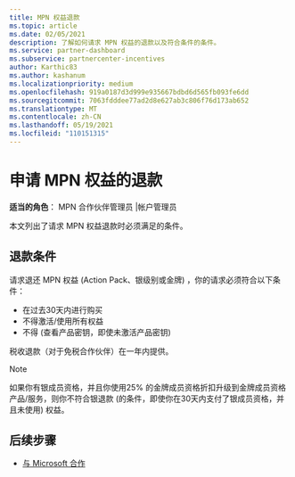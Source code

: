 ```yaml
---
title: MPN 权益退款
ms.topic: article
ms.date: 02/05/2021
description: 了解如何请求 MPN 权益的退款以及符合条件的条件。
ms.service: partner-dashboard
ms.subservice: partnercenter-incentives
author: Karthic83
ms.author: kashanum
ms.localizationpriority: medium
ms.openlocfilehash: 919a0187d3d999e935667bdbd6d565fb093fe6dd
ms.sourcegitcommit: 7063fdddee77ad2d8e627ab3c806f76d173ab652
ms.translationtype: MT
ms.contentlocale: zh-CN
ms.lasthandoff: 05/19/2021
ms.locfileid: "110151315"
---
```

# <a name="request-a-refund-for-an-mpn-benefit"></a>申请 MPN 权益的退款

**适当的角色**： MPN 合作伙伴管理员 |帐户管理员

本文列出了请求 MPN 权益退款时必须满足的条件。

## <a name="criteria-for-a-refund"></a>退款条件
请求退还 MPN 权益 (Action Pack、银级别或金牌) ，你的请求必须符合以下条件：

- 在过去30天内进行购买
- 不得激活/使用所有权益
- 不得 (查看产品密钥，即使未激活产品密钥) 

税收退款（对于免税合作伙伴）在一年内提供。

>[!NOTE]
>如果你有银成员资格，并且你使用25% 的金牌成员资格折扣升级到金牌成员资格产品/服务，则你不符合银退款 (的条件，即使你在30天内支付了银成员资格，并且未使用) 权益。

## <a name="next-steps"></a>后续步骤

- [与 Microsoft 合作](mpn-overview.md)
